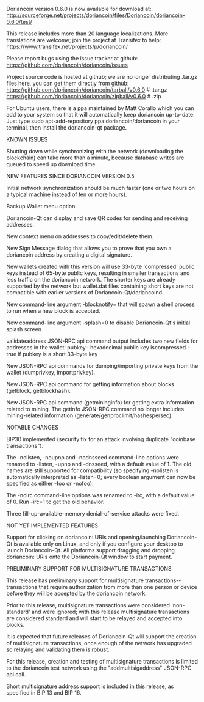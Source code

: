Doriancoin version 0.6.0 is now available for download at:
http://sourceforge.net/projects/doriancoin/files/Doriancoin/doriancoin-0.6.0/test/

This release includes more than 20 language localizations.
More translations are welcome; join the
project at Transifex to help:
https://www.transifex.net/projects/p/doriancoin/

Please report bugs using the issue tracker at github:
https://github.com/doriancoin/doriancoin/issues

Project source code is hosted at github; we are no longer
distributing .tar.gz files here, you can get them
directly from github:
https://github.com/doriancoin/doriancoin/tarball/v0.6.0  # .tar.gz
https://github.com/doriancoin/doriancoin/zipball/v0.6.0  # .zip

For Ubuntu users, there is a ppa maintained by Matt Corallo which
you can add to your system so that it will automatically keep
doriancoin up-to-date.  Just type
sudo apt-add-repository ppa:doriancoin/doriancoin
in your terminal, then install the doriancoin-qt package.


KNOWN ISSUES

Shutting down while synchronizing with the network
(downloading the blockchain) can take more than a minute,
because database writes are queued to speed up download
time.


NEW FEATURES SINCE DORIANCOIN VERSION 0.5

Initial network synchronization should be much faster
(one or two hours on a typical machine instead of ten or more
hours).

Backup Wallet menu option.

Doriancoin-Qt can display and save QR codes for sending
and receiving addresses.

New context menu on addresses to copy/edit/delete them.

New Sign Message dialog that allows you to prove that you
own a doriancoin address by creating a digital
signature.

New wallets created with this version will
use 33-byte 'compressed' public keys instead of
65-byte public keys, resulting in smaller
transactions and less traffic on the doriancoin
network. The shorter keys are already supported
by the network but wallet.dat files containing
short keys are not compatible with earlier
versions of Doriancoin-Qt/doriancoind.

New command-line argument -blocknotify=<command>
that will spawn a shell process to run <command> 
when a new block is accepted.

New command-line argument -splash=0 to disable
Doriancoin-Qt's initial splash screen

validateaddress JSON-RPC api command output includes
two new fields for addresses in the wallet:
pubkey : hexadecimal public key
iscompressed : true if pubkey is a short 33-byte key

New JSON-RPC api commands for dumping/importing
private keys from the wallet (dumprivkey, importprivkey).

New JSON-RPC api command for getting information about
blocks (getblock, getblockhash).

New JSON-RPC api command (getmininginfo) for getting
extra information related to mining. The getinfo
JSON-RPC command no longer includes mining-related
information (generate/genproclimit/hashespersec).



NOTABLE CHANGES

BIP30 implemented (security fix for an attack involving
duplicate "coinbase transactions").

The -nolisten, -noupnp and -nodnsseed command-line
options were renamed to -listen, -upnp and -dnsseed,
with a default value of 1. The old names are still
supported for compatibility (so specifying -nolisten
is automatically interpreted as -listen=0; every
boolean argument can now be specified as either
-foo or -nofoo).

The -noirc command-line options was renamed to
-irc, with a default value of 0. Run -irc=1 to
get the old behavior.

Three fill-up-available-memory denial-of-service
attacks were fixed.


NOT YET IMPLEMENTED FEATURES

Support for clicking on doriancoin: URIs and
opening/launching Doriancoin-Qt is available only on Linux,
and only if you configure your desktop to launch
Doriancoin-Qt. All platforms support dragging and dropping
doriancoin: URIs onto the Doriancoin-Qt window to start
payment.


PRELIMINARY SUPPORT FOR MULTISIGNATURE TRANSACTIONS

This release has preliminary support for multisignature
transactions-- transactions that require authorization
from more than one person or device before they
will be accepted by the doriancoin network.

Prior to this release, multisignature transactions
were considered 'non-standard' and were ignored;
with this release multisignature transactions are
considered standard and will start to be relayed
and accepted into blocks.

It is expected that future releases of Doriancoin-Qt
will support the creation of multisignature transactions,
once enough of the network has upgraded so relaying
and validating them is robust.

For this release, creation and testing of multisignature
transactions is limited to the doriancoin test network using
the "addmultisigaddress" JSON-RPC api call.

Short multisignature address support is included in this
release, as specified in BIP 13 and BIP 16.
